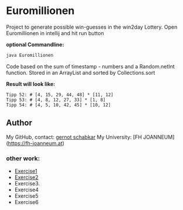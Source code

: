 # Euromillionen
Project to generate possible win-guesses in the win2day Lottery.
Open Euromillionen in intellij and hit run button

**optional Commandline:**

``` sh
java Euromillionen
```

Code based on the sum of timestamp - numbers and a Random.netInt function.
Stored in an ArrayList and sorted by Collections.sort

**Result will look like:**

``` 
Tipp 52: # [4, 15, 29, 44, 48] * [11, 12]
Tipp 53: # [4, 8, 12, 27, 33] * [1, 8]
Tipp 54: # [4, 5, 10, 42, 45] * [10, 12]
```

## Author

My GitHub, contact:
[gernot schabkar](https://github.com/SchabkarGernot) 
My University:
[FH JOANNEUM] (https://fh-joanneum.at)

### other work:

- [Exercise1](exercise1.md)
- [Exercise2](exercise2.md)
- Exercise3.
- Exercise4
- Exercise5
- Exercise6